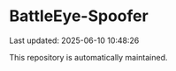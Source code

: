 # BattleEye-Spoofer

Last updated: 2025-06-10 10:48:26

This repository is automatically maintained.
